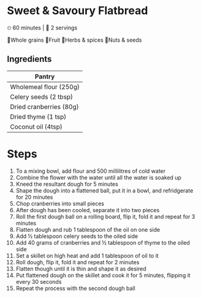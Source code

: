 # Sweet & Savoury Flatbread

&#9202; 60 minutes | &#128100; 2 servings

&#127838;Whole grains  &#127818;Fruit  &#127807;Herbs & spices  &#129372;Nuts & seeds

## Ingredients

| Pantry |
| --- |
| Wholemeal flour (250g) |
| Celery seeds (2 tbsp)
| Dried cranberries (80g) |
| Dried thyme (1 tsp) |
| Coconut oil (4tsp) |

# Steps

1. To a mixing bowl, add flour and 500 millilitres of cold water
1. Combine the flower with the water until all the water is soaked up
1. Kneed the resultant dough for 5 minutes
1. Shape the dough into a flattened ball, put it in a bowl, and refridgerate for 20 minutes
1. Chop cranberries into small pieces
1. After dough has been cooled, separate it into two pieces
1. Roll the first dough ball on a rolling board, flip it, fold it and repeat for 3 minutes
1. Flatten dough and rub 1 tablespoon of the oil on one side
1. Add &#189; tablespoon celery seeds to the oiled side
1. Add 40 grams of cranberries and &#189; tablespoon of thyme to the oiled side
1. Set a skillet on high heat and add 1 tablespoon of oil to it
1. Roll dough, flip it, fold it and repeat for 2 minutes
1. Flatten though until it is thin and shape it as desired
1. Put flattened dough on the skillet and cook it for 5 minutes, flipping it every 30 seconds
1. Repeat the process with the second dough ball
